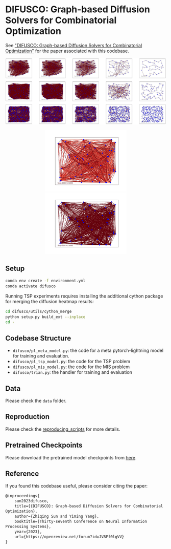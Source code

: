 # DIFUSCO: Graph-based Diffusion Solvers for Combinatorial Optimization

See ["DIFUSCO: Graph-based Diffusion Solvers for Combinatorial Optimization"](https://arxiv.org/abs/2302.08224) for the paper associated with this codebase.

![Alt text](tsp_illustration.png?raw=true "TSP Illustration of DIFUSCO")

<div align="center">
    <img src="gaussian_difusco_demo_v2.gif" alt="Gaussian" width="256px">
  <img src="bernouli_difusco_demo.gif" alt="Bernouli" width="256px">
</div>

## Setup

```bash
conda env create -f environment.yml
conda activate difusco
```

Running TSP experiments requires installing the additional cython package for merging the diffusion heatmap results:

```bash
cd difusco/utils/cython_merge
python setup.py build_ext --inplace
cd -
```

## Codebase Structure

* `difusco/pl_meta_model.py`: the code for a meta pytorch-lightning model for training and evaluation.
* `difusco/pl_tsp_model.py`: the code for the TSP problem
* `difusco/pl_mis_model.py`: the code for the MIS problem
* `difusco/trian.py`: the handler for training and evaluation

## Data

Please check the `data` folder.

## Reproduction

Please check the [reproducing_scripts](reproducing_scripts.md) for more details.

## Pretrained Checkpoints

Please download the pretrained model checkpoints from [here](https://drive.google.com/drive/folders/1IjaWtkqTAs7lwtFZ24lTRspE0h1N6sBH?usp=sharing).

## Reference

If you found this codebase useful, please consider citing the paper:

```
@inproceedings{
    sun2023difusco,
    title={{DIFUSCO}: Graph-based Diffusion Solvers for Combinatorial Optimization},
    author={Zhiqing Sun and Yiming Yang},
    booktitle={Thirty-seventh Conference on Neural Information Processing Systems},
    year={2023},
    url={https://openreview.net/forum?id=JV8Ff0lgVV}
}
```
